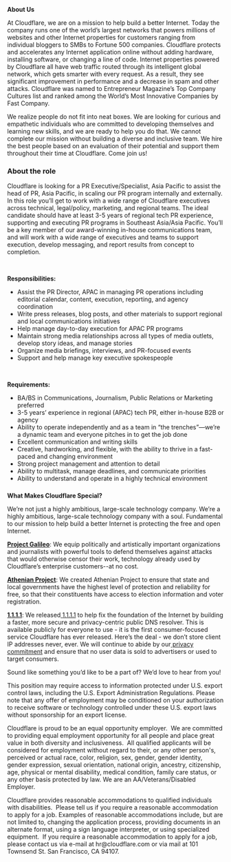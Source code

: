 <div class="content-intro">
	<div><strong>About Us</strong></div>
	<div>
		<p>At Cloudflare, we are on a mission to help build a better Internet. Today the company runs one of the world’s largest networks that powers millions of websites and other Internet properties for customers ranging from individual bloggers to SMBs to Fortune 500 companies. Cloudflare protects and accelerates any Internet application online without adding hardware, installing software, or changing a line of code. Internet properties powered by Cloudflare all have web traffic routed through its intelligent global network, which gets smarter with every request. As a result, they see significant improvement in performance and a decrease in spam and other attacks. Cloudflare was named to Entrepreneur Magazine’s Top Company Cultures list and ranked among the World’s Most Innovative Companies by Fast Company.&nbsp;</p>
		<p><span style="font-weight: 400;">We realize people do not fit into neat boxes. We are looking for curious and empathetic individuals who are committed to developing themselves and learning new skills, and we are ready to help you do that. We cannot complete our mission without building a diverse and inclusive team. We hire the best people based on an evaluation of their potential and support them throughout their time at Cloudflare. Come join us!&nbsp;</span></p>
	</div>
</div>
<h3></h3>
<h3><strong>About the role</strong></h3>
<p>Cloudflare is looking for a PR Executive/Specialist, Asia Pacific to assist the head of PR, Asia Pacific, in scaling our PR program internally and externally. In this role you’ll get to work with a wide range of Cloudflare executives across technical, legal/policy, marketing, and regional teams. The ideal candidate should have at least 3-5 years of regional tech PR experience, supporting and executing PR programs in Southeast Asia/Asia Pacific. You’ll be a key member of our award-winning in-house communications team, and will work with a wide range of executives and teams to support execution, develop messaging, and report results from concept to completion.&nbsp;</p>
<p>&nbsp;</p>
<p><strong>Responsibilities:&nbsp;</strong></p>
<ul>
	<li>Assist the PR Director, APAC in managing PR operations including editorial calendar, content, execution, reporting, and agency coordination</li>
	<li>Write press releases, blog posts, and other materials to support regional and local communications initiatives</li>
	<li>Help manage day-to-day execution for APAC PR programs</li>
	<li>Maintain strong media relationships across all types of media outlets, develop story ideas, and manage stories</li>
	<li>Organize media briefings, interviews, and PR-focused events</li>
	<li>Support and help manage key executive spokespeople</li>
</ul>
<p>&nbsp;</p>
<p><strong>Requirements:&nbsp;</strong></p>
<ul>
	<li>BA/BS in Communications, Journalism, Public Relations or Marketing preferred</li>
	<li>3-5 years’ experience in regional (APAC) tech PR, either in-house B2B or agency&nbsp;</li>
	<li>Ability to operate independently and as a team in “the trenches”—we’re a dynamic team and everyone pitches in to get the job done</li>
	<li>Excellent communication and writing skills&nbsp;</li>
	<li>Creative, hardworking, and flexible, with the ability to thrive in a fast-paced and changing environment</li>
	<li>Strong project management and attention to detail</li>
	<li>Ability to multitask, manage deadlines, and communicate priorities</li>
	<li>Ability to understand and operate in a highly technical environment</li>
</ul>
<h3></h3>
<div class="content-conclusion">
	<p><strong>What Makes Cloudflare Special?</strong></p>
	<p><span style="font-weight: 400;">We’re not just a highly ambitious, large-scale technology company. We’re a highly ambitious, large-scale technology company with a soul. Fundamental to our mission to help build a better Internet is protecting the free and open Internet.</span></p>
	<p><a href="https://blog.cloudflare.com/protecting-free-expression-online/"><strong>Project Galileo</strong></a><span style="font-weight: 400;">: We equip politically and artistically important organizations and journalists with powerful tools to defend themselves against attacks that would otherwise censor their work, technology already used by Cloudflare’s enterprise customers--at no cost.</span></p>
	<p><strong><a href="https://www.cloudflare.com/athenian/">Athenian Project</a></strong><span style="font-weight: 400;">: We created Athenian Project to ensure that state and local governments have the highest level of protection and reliability for free, so that their constituents have access to election information and voter registration.</span></p>
	<p><a href="https://1.1.1.1/"><strong>1.1.1.1</strong></a><span style="font-weight: 400;">: We released</span><a href="https://1.1.1.1/"> <span style="font-weight: 400;">1.1.1.1</span></a><span style="font-weight: 400;"> to help fix the foundation of the Internet by building a faster, more secure and privacy-centric public DNS resolver. This is available publicly for everyone to use - it is the first consumer-focused service Cloudflare has ever released. Here’s the deal - we don’t store client IP addresses never, ever. We will continue to abide by our</span><a href="https://developers.cloudflare.com/1.1.1.1/privacy/public-dns-resolver"> privacy commitment</a><span style="font-weight: 400;"> and ensure that no user data is sold to advertisers or used to target consumers.</span></p>
	<p><span style="font-weight: 400;">Sound like something you’d like to be a part of? We’d love to hear from you!</span></p>
	<p><span style="font-weight: 400;">This position may require access to information protected under U.S. export control laws, including the U.S. Export Administration Regulations. Please note that any offer of employment may be conditioned on your authorization to receive software or technology controlled under these U.S. export laws without sponsorship for an export license.</span></p>
	<p><span style="font-weight: 400;">Cloudflare is proud to be an equal opportunity employer. &nbsp;We are committed to providing equal employment opportunity for all people and place great value in both diversity and inclusiveness. &nbsp;All qualified applicants will be considered for employment without regard to their, or any other person's, perceived or actual</span> <span style="font-weight: 400;">race, color, religion, sex, gender, gender identity, gender expression, sexual orientation, national origin, ancestry, citizenship, age, physical or mental disability, medical condition, family care status, or any other basis protected by law. </span><span style="font-weight: 400;">We are an AA/Veterans/Disabled Employer.</span></p>
	<p><span style="font-weight: 400;">Cloudflare provides reasonable accommodations to qualified individuals with disabilities. &nbsp;Please tell us if you require a reasonable accommodation to apply for a job. Examples of reasonable accommodations include, but are not limited to, changing the application process, providing documents in an alternate format, using a sign language interpreter, or using specialized equipment. &nbsp;If you require a reasonable accommodation to apply for a job, please contact us via e-mail at </span><span style="font-weight: 400;">hr@cloudflare.com</span><span style="font-weight: 400;"> or via mail at 101 Townsend St. San Francisco, CA 94107.</span></p>
</div>